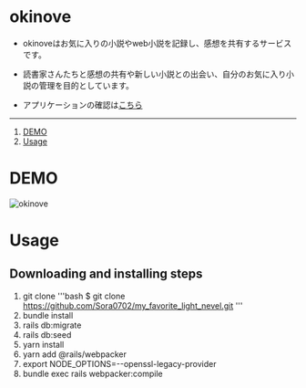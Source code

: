 # okinove

* okinoveはお気に入りの小説やweb小説を記録し、感想を共有するサービスです。

* 読書家さんたちと感想の共有や新しい小説との出会い、自分のお気に入り小説の管理を目的としています。

* アプリケーションの確認は[こちら](https://okinove-de71f085f06e.herokuapp.com/)

***

1. [DEMO](https://github.com/Sora0702/my_favorite_light_nevel/blob/main/README.md#demo)
2. [Usage](https://github.com/Sora0702/my_favorite_light_nevel/blob/main/README.md#usage)

# DEMO

![okinove](https://github.com/Sora0702/my_favorite_light_nevel/assets/124307131/62de158d-cd52-443b-bd90-fdb253a07e53)

# Usage
## Downloading and installing steps

1. git clone
'''bash
$ git clone https://github.com/Sora0702/my_favorite_light_nevel.git
'''
3. bundle install
4. rails db:migrate
5. rails db:seed
6. yarn install
7. yarn add @rails/webpacker
8. export NODE_OPTIONS=--openssl-legacy-provider
9. bundle exec rails webpacker:compile
